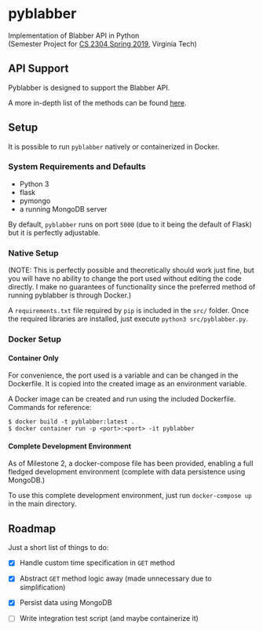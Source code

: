 # pyblabber
Implementation of Blabber API in Python  
(Semester Project for [CS 2304 Spring 2019](https://cs2304.mikesir87.io), Virginia Tech)

## API Support

Pyblabber is designed to support the Blabber API. 

A more in-depth list of the methods can be found 
[here](https://cs2304.mikesir87.io/spec/).

## Setup

It is possible to run `pyblabber` natively or containerized in Docker.

### System Requirements and Defaults

* Python 3  
* flask
* pymongo
* a running MongoDB server

By default, `pyblabber` runs on port `5000` (due to it being the default
of Flask) but it is perfectly adjustable.

### Native Setup

(NOTE: This is perfectly possible and theoretically should work just fine, but
you will have no ability to change the port used without editing the code 
directly. I make no guarantees of functionality since the preferred method of
running pyblabber is through Docker.)

A `requirements.txt` file required by `pip` is included in the `src/` folder.
Once the required libraries are installed, just execute `python3 src/pyblabber.py`.

### Docker Setup

#### Container Only

For convenience, the port used is a variable and can be changed 
in the Dockerfile. It is copied into the created image as an environment
variable.

A Docker image can be created and run using the included Dockerfile.
Commands for reference:

    $ docker build -t pyblabber:latest .
    $ docker container run -p <port>:<port> -it pyblabber
    
#### Complete Development Environment

As of Milestone 2, a docker-compose file has been provided, enabling a full fledged
development environment (complete with data persistence using MongoDB.)

To use this complete development environment, just run `docker-compose up` in the main directory.

## Roadmap

Just a short list of things to do:

* [x] Handle custom time specification in `GET` method
* [x] Abstract `GET` method logic away (made unnecessary due to simplification)
* [x] Persist data using MongoDB


* [ ] Write integration test script (and maybe containerize it)